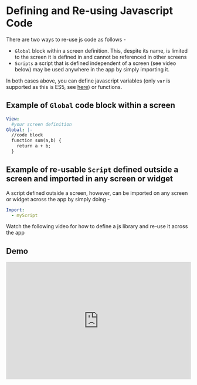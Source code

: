 # Defining and Re-using Javascript Code

There are two ways to re-use js code as follows - 

- `Global` block within a screen definition. This, despite its name, is limited to the screen it is defined in and cannot be referenced in other screens
- `Scripts` a script that is defined independent of a screen (see video below) may be used anywhere in the app by simply importing it. 

In both cases above, you can define javascript variables (only `var` is supported as this is ES5, see [here](/javascript-reference/intro)) or functions. 

## Example of `Global` code block within a screen

```yaml
View:
  #your screen definition
Global: |-
  //code block
  function sum(a,b) {
    return a + b;
  }
```

## Example of re-usable `Script` defined outside a screen and imported in any screen or widget
A script defined outside a screen, however, can be imported on any screen or widget across the app by simply doing - 

```yaml
Import:
  - myScript
```
Watch the following video for how to define a js library and re-use it across the app

## Demo

<div style="position: relative; padding-bottom: calc(55.463451394122075% + 41px); height: 0; width: 100%;"><iframe src="https://demo.arcade.software/6YFOTXvqE5kmEs8mJptS?embed&show_copy_link=true" title="Demo" frameborder="0" loading="lazy" webkitallowfullscreen mozallowfullscreen allowfullscreen allow="clipboard-write" style="position: absolute; top: 0; left: 0; width: 100%; height: 100%;color-scheme: light;"></iframe>
